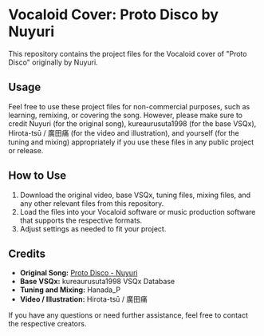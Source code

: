 # Vocaloid Cover: Proto Disco by Nuyuri

This repository contains the project files for the Vocaloid cover of "Proto Disco" originally by Nuyuri. 

## Usage

Feel free to use these project files for non-commercial purposes, such as learning, remixing, or covering the song. However, please make sure to credit Nuyuri (for the original song), kureaurusuta1998 (for the base VSQx), Hirota-tsū / 廣田痛 (for the video and illustration), and yourself (for the tuning and mixing) appropriately if you use these files in any public project or release.

## How to Use

1. Download the original video, base VSQx, tuning files, mixing files, and any other relevant files from this repository.
2. Load the files into your Vocaloid software or music production software that supports the respective formats.
3. Adjust settings as needed to fit your project.

## Credits

- **Original Song:** [Proto Disco - Nuyuri](https://www.nicovideo.jp/watch/sm32234716)
- **Base VSQx:** kureaurusuta1998 VSQx Database
- **Tuning and Mixing:** Hanada_P
- **Video / Illustration:** Hirota-tsū / 廣田痛

If you have any questions or need further assistance, feel free to contact the respective creators.
